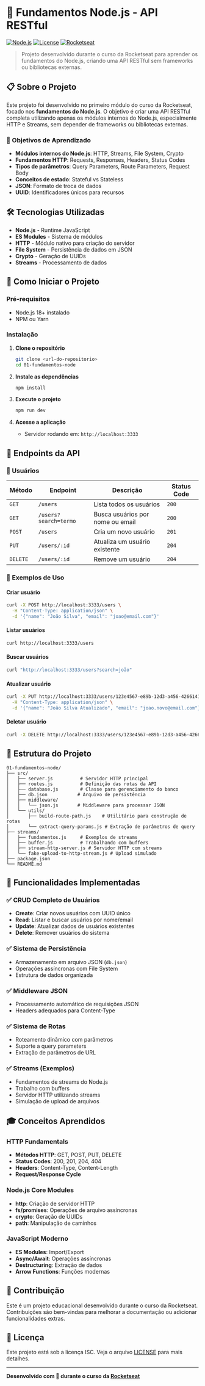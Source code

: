 # 🚀 Fundamentos Node.js - API RESTful

[![Node.js](https://img.shields.io/badge/Node.js-18+-green.svg)](https://nodejs.org/)
[![License](https://img.shields.io/badge/License-ISC-blue.svg)](LICENSE)
[![Rocketseat](https://img.shields.io/badge/Course-Rocketseat-purple.svg)](https://rocketseat.com.br/)

> Projeto desenvolvido durante o curso da Rocketseat para aprender os fundamentos do Node.js, criando uma API RESTful sem frameworks ou bibliotecas externas.

## 📋 Sobre o Projeto

Este projeto foi desenvolvido no primeiro módulo do curso da Rocketseat, focado nos **fundamentos do Node.js**. O objetivo é criar uma API RESTful completa utilizando apenas os módulos internos do Node.js, especialmente HTTP e Streams, sem depender de frameworks ou bibliotecas externas.

### 🎯 Objetivos de Aprendizado

- **Módulos internos do Node.js**: HTTP, Streams, File System, Crypto
- **Fundamentos HTTP**: Requests, Responses, Headers, Status Codes
- **Tipos de parâmetros**: Query Parameters, Route Parameters, Request Body
- **Conceitos de estado**: Stateful vs Stateless
- **JSON**: Formato de troca de dados
- **UUID**: Identificadores únicos para recursos

## 🛠️ Tecnologias Utilizadas

- **Node.js** - Runtime JavaScript
- **ES Modules** - Sistema de módulos
- **HTTP** - Módulo nativo para criação do servidor
- **File System** - Persistência de dados em JSON
- **Crypto** - Geração de UUIDs
- **Streams** - Processamento de dados

## 🚀 Como Iniciar o Projeto

### Pré-requisitos

- Node.js 18+ instalado
- NPM ou Yarn

### Instalação

1. **Clone o repositório**

   ```bash
   git clone <url-do-repositorio>
   cd 01-fundamentos-node
   ```

2. **Instale as dependências**

   ```bash
   npm install
   ```

3. **Execute o projeto**

   ```bash
   npm run dev
   ```

4. **Acesse a aplicação**
   - Servidor rodando em: `http://localhost:3333`

## 📡 Endpoints da API

### 👥 Usuários

| Método   | Endpoint              | Descrição                        | Status Code |
| -------- | --------------------- | -------------------------------- | ----------- |
| `GET`    | `/users`              | Lista todos os usuários          | `200`       |
| `GET`    | `/users?search=termo` | Busca usuários por nome ou email | `200`       |
| `POST`   | `/users`              | Cria um novo usuário             | `201`       |
| `PUT`    | `/users/:id`          | Atualiza um usuário existente    | `204`       |
| `DELETE` | `/users/:id`          | Remove um usuário                | `204`       |

### 📝 Exemplos de Uso

#### Criar usuário

```bash
curl -X POST http://localhost:3333/users \
  -H "Content-Type: application/json" \
  -d '{"name": "João Silva", "email": "joao@email.com"}'
```

#### Listar usuários

```bash
curl http://localhost:3333/users
```

#### Buscar usuários

```bash
curl "http://localhost:3333/users?search=joão"
```

#### Atualizar usuário

```bash
curl -X PUT http://localhost:3333/users/123e4567-e89b-12d3-a456-426614174000 \
  -H "Content-Type: application/json" \
  -d '{"name": "João Silva Atualizado", "email": "joao.novo@email.com"}'
```

#### Deletar usuário

```bash
curl -X DELETE http://localhost:3333/users/123e4567-e89b-12d3-a456-426614174000
```

## 📁 Estrutura do Projeto

```
01-fundamentos-node/
├── src/
│   ├── server.js          # Servidor HTTP principal
│   ├── routes.js          # Definição das rotas da API
│   ├── database.js        # Classe para gerenciamento do banco
│   ├── db.json           # Arquivo de persistência
│   ├── middleware/
│   │   └── json.js       # Middleware para processar JSON
│   └── utils/
│       ├── build-route-path.js    # Utilitário para construção de rotas
│       └── extract-query-params.js # Extração de parâmetros de query
├── streams/
│   ├── fundamentos.js     # Exemplos de streams
│   ├── buffer.js          # Trabalhando com buffers
│   ├── stream-http-server.js # Servidor HTTP com streams
│   └── fake-upload-to-http-stream.js # Upload simulado
├── package.json
└── README.md
```

## 🔧 Funcionalidades Implementadas

### ✅ CRUD Completo de Usuários

- **Create**: Criar novos usuários com UUID único
- **Read**: Listar e buscar usuários por nome/email
- **Update**: Atualizar dados de usuários existentes
- **Delete**: Remover usuários do sistema

### ✅ Sistema de Persistência

- Armazenamento em arquivo JSON (`db.json`)
- Operações assíncronas com File System
- Estrutura de dados organizada

### ✅ Middleware JSON

- Processamento automático de requisições JSON
- Headers adequados para Content-Type

### ✅ Sistema de Rotas

- Roteamento dinâmico com parâmetros
- Suporte a query parameters
- Extração de parâmetros de URL

### ✅ Streams (Exemplos)

- Fundamentos de streams do Node.js
- Trabalho com buffers
- Servidor HTTP utilizando streams
- Simulação de upload de arquivos

## 🎓 Conceitos Aprendidos

### HTTP Fundamentals

- **Métodos HTTP**: GET, POST, PUT, DELETE
- **Status Codes**: 200, 201, 204, 404
- **Headers**: Content-Type, Content-Length
- **Request/Response Cycle**

### Node.js Core Modules

- **http**: Criação de servidor HTTP
- **fs/promises**: Operações de arquivo assíncronas
- **crypto**: Geração de UUIDs
- **path**: Manipulação de caminhos

### JavaScript Moderno

- **ES Modules**: Import/Export
- **Async/Await**: Operações assíncronas
- **Destructuring**: Extração de dados
- **Arrow Functions**: Funções modernas

## 🤝 Contribuição

Este é um projeto educacional desenvolvido durante o curso da Rocketseat. Contribuições são bem-vindas para melhorar a documentação ou adicionar funcionalidades extras.

## 📄 Licença

Este projeto está sob a licença ISC. Veja o arquivo [LICENSE](LICENSE) para mais detalhes.

---

**Desenvolvido com 💜 durante o curso da [Rocketseat](https://app.rocketseat.com.br/journey/node-js-2023)**
